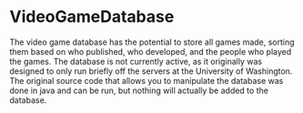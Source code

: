 # VideoGameDatabase
The video game database has the potential to store all games made, sorting them based on who published, who developed, and the people who played the games. 
The database is not currently active, as it originally was designed to only run briefly off the servers at the University of Washington. The original source code that allows you to manipulate the database was done in java and can be run, but nothing will actually be added to the database.
